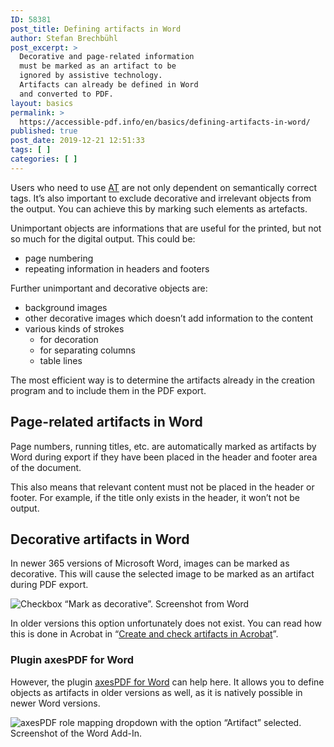 ```yaml
---
ID: 58381
post_title: Defining artifacts in Word
author: Stefan Brechbühl
post_excerpt: >
  Decorative and page-related information
  must be marked as an artifact to be
  ignored by assistive technology.
  Artifacts can already be defined in Word
  and converted to PDF.
layout: basics
permalink: >
  https://accessible-pdf.info/en/basics/defining-artifacts-in-word/
published: true
post_date: 2019-12-21 12:51:33
tags: [ ]
categories: [ ]
---
```

Users who need to use [AT](https://accessible-pdf.info/en/glossary/#assistive-technology) are not only dependent on semantically correct tags. It’s also important to exclude decorative and irrelevant objects from the output. You can achieve this by marking such elements as artefacts.

Unimportant objects are informations that are useful for the printed, but not so much for the digital output. This could be:

- page numbering
- repeating information in headers and footers

Further unimportant and decorative objects are:

- background images
- other decorative images which doesn’t add information to the content
- various kinds of strokes 
	- for decoration
	- for separating columns 
	- table lines 

The most efficient way is to determine the artifacts already in the creation program and to include them in the PDF export.

## Page-related artifacts in Word

Page numbers, running titles, etc. are automatically marked as artifacts by Word during export if they have been placed in the header and footer area of the document.

This also means that relevant content must not be placed in the header or footer. For example, if the title only exists in the header, it won’t not be output.

## Decorative artifacts in Word

In newer 365 versions of Microsoft Word, images can be marked as decorative. This will cause the selected image to be marked as an artifact during PDF export.

![Checkbox “Mark as decorative”. Screenshot from Word](https://accessible-pdf.info/content/uploads/word-mark-as-decorative.png)

In older versions this option unfortunately does not exist. You can read how this is done in Acrobat in “[Create and check artifacts in Acrobat](https://accessible-pdf.info/en/create-and-check-artifacts-in-acrobat)”.

### Plugin axesPDF for Word

However, the plugin [axesPDF for Word](https://www.axes4.com/axespdf-for-word-overview.html) can help here. It allows you to define objects as artifacts in older versions as well, as it is natively possible in newer Word versions.

![axesPDF role mapping dropdown with the option “Artifact” selected. Screenshot of the Word Add-In.](https://www.axes4.com/files/axes4/aP4W/aP4W_Role-Mapping_Artifact.png)
